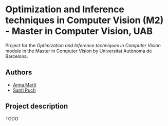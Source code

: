 # Optimization and Inference techniques in Computer Vision (M2) - Master in Computer Vision, UAB
Project for the _Optimization and Inference techniques in Computer Vision_ module in the Master in Computer Vision by Universitat Autònoma de Barcelona. 

## Authors

- [Anna Martí](https://github.com/amartia)
- [Santi Puch](https://github.com/santipuch590)

## Project description

TODO

